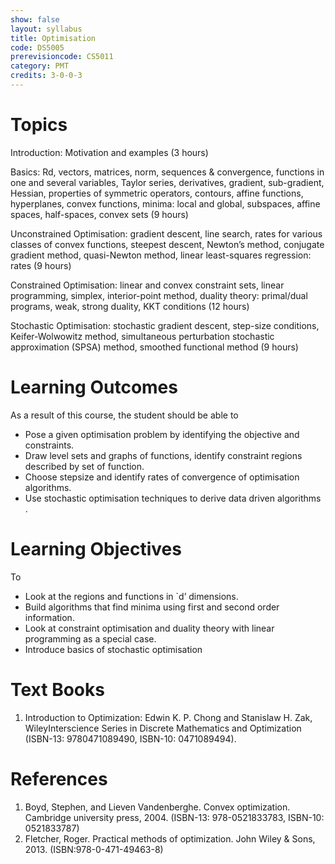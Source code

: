 ```yaml
---
show: false
layout: syllabus
title: Optimisation
code: DS5005
prerevisioncode: CS5011
category: PMT
credits: 3-0-0-3
---
```



# Topics

Introduction: Motivation and examples (3 hours)

Basics: Rd, vectors, matrices, norm, sequences & convergence, functions in one and several variables, Taylor series, derivatives, gradient, sub-gradient, Hessian, properties of symmetric operators, contours, affine functions, hyperplanes, convex functions, minima: local and global, subspaces, affine spaces,
half-spaces, convex sets (9 hours)

Unconstrained Optimisation: gradient descent, line search, rates for various
classes of convex functions, steepest descent, Newton’s method, conjugate
gradient method, quasi-Newton method, linear least-squares regression: rates (9 hours)

Constrained Optimisation: linear and convex constraint sets, linear
programming, simplex, interior-point method, duality theory: primal/dual
programs, weak, strong duality, KKT conditions (12 hours)

Stochastic Optimisation: stochastic gradient descent, step-size conditions,
Keifer-Wolwowitz method, simultaneous perturbation stochastic
approximation (SPSA) method, smoothed functional method (9 hours)

# Learning Outcomes
As a result of this course, the student should be able to
* Pose a given optimisation problem by identifying the objective and constraints.
* Draw level sets and graphs of functions, identify constraint regions described by set of function.
* Choose stepsize and identify rates of convergence of optimisation algorithms.
* Use stochastic optimisation techniques to derive data driven algorithms .

# Learning Objectives
To
* Look at the regions and functions in `d’ dimensions.
* Build algorithms that find minima using first and second order information.
* Look at constraint optimisation and duality theory with linear programming as a special case.
* Introduce basics of stochastic optimisation


# Text Books
1. Introduction to Optimization: Edwin K. P. Chong and Stanislaw H. Zak, WileyInterscience Series in Discrete Mathematics and Optimization (ISBN-13: 9780471089490, ISBN-10: 0471089494). 

# References
1. Boyd, Stephen, and Lieven Vandenberghe. Convex optimization. Cambridge university press, 2004. (ISBN-13: 978-0521833783, ISBN-10: 0521833787)
2. Fletcher, Roger. Practical methods of optimization. John Wiley & Sons, 2013. (ISBN:978-0-471-49463-8)


